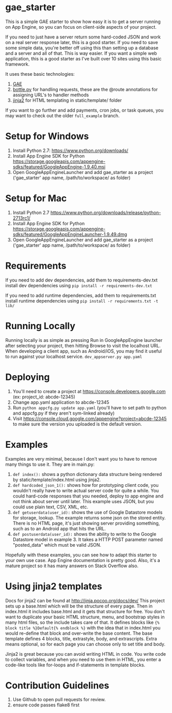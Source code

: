 gae_starter
===========

This is a simple GAE starter to show how easy it is to get a server running on App Engine, so you can focus on client-side aspects of your project.

If you need to just have a server return some hard-coded JSON and work on a real server response later, this is a good starter.
If you need to save some simple data, you're better off using this than setting up a database and a server and all of that.  This is way easier.
If you want a simple web application, this is a good starter as I've built over 10 sites using this basic framework.

It uses these basic technologies:

1. [GAE](https://developers.google.com/appengine/)
2. [bottle.py](http://bottlepy.org/) for handling requests, these are the @route annotations for assigning URL's to handler methods
3. [jinja2](http://jinja.pocoo.org/docs/dev/) for HTML templating in static/template/ folder

If you want to go further and add payments, cron jobs, or task queues, you may want to check out the older `full_example` branch.

Setup for Windows
============
1. Install Python 2.7: https://www.python.org/downloads/ 
2. Install App Engine SDK for Python https://storage.googleapis.com/appengine-sdks/featured/GoogleAppEngine-1.9.40.msi
3. Open GoogleAppEngineLauncher and add gae_starter as a project ('gae_starter' app name, /path/to/workspace/ as folder)

Setup for Mac
============
1. Install Python 2.7 https://www.python.org/downloads/release/python-2713rc1/
2. Install App Engine SDK for Python https://storage.googleapis.com/appengine-sdks/featured/GoogleAppEngineLauncher-1.9.49.dmg
3. Open GoogleAppEngineLauncher and add gae_starter as a project ('gae_starter' app name, /path/to/workspace/ as folder)

Requirements
============
If you need to add dev dependencies, add them to requirements-dev.txt
install dev dependencies using `pip install -r requirements-dev.txt`

If you need to add runtime dependencies, add them to requirements.txt
install runtime dependencies using `pip install -r requirements.txt -t lib/`

Running Locally
============
Running locally is as simple as pressing Run in GoogleAppEngine launcher after selecting your project, then hitting
 Browse to visit the localhost URL.  When developing
 a client app, such as Android/iOS, you may find it useful to run against your localhost service.
 ```dev_appserver.py app.yaml```

Deploying
============
1. You'll need to create a project at https://console.developers.google.com (ex: project_id: abcde-12345)
2. Change app.yaml application to abcde-12345
3. Run `python appcfg.py update app.yaml` (you'll have to set path to python and appcfg.py if they aren't sym-linked already)
4. Visit https://console.cloud.google.com/appengine?project=abcde-12345 to make sure the version you uploaded is the default version.

Examples
=======
Examples are very minimal, because I don't want you to have to remove many things to use it.  They are in main.py:
1. `def index():` shows a python dictionary data structure being rendered by static/template/index.html using jinja2.
2. `def hardcoded_json_1():` shows how for prototyping client code, you wouldn't really have to write actual server code
 for quite a while.  You could hard-code responses that you needed, deploy to app engine and not think about server until later.
 This example uses JSON, but you could use plain text, CSV, XML, etc.
3. `def getuserdata(user_id):` shows the use of Google Datastore models for storage, lookup.  The example returns some json on
 the stored entity.  There is no HTML page, it's just showing server providing something, such as to an Android app that hits the URL.
4. `def postuserdata(user_id):` shows the ability to write to the Google Datastore model in example 3.  It takes a HTTP POST parameter named
 "posted_data" which must be valid JSON.

Hopefully with these examples, you can see how to adapt this starter to your own use case.  App Engine documentation is pretty good.
Also, it's a mature project so it has many answers on Stack Overflow also.

Using jinja2 templates
=======
Docs for jinja2 can be found at http://jinja.pocoo.org/docs/dev/
This project sets up a base.html which will be the structure of every page.  Then in index.html it includes base.html and it gets
that structure for free.  You don't want to duplicate your basic HTML structure, menu, and bootstrap styles in many html files, so the
include takes care of that.
It defines blocks like `{% block title %}Default{% endblock %}` with the idea that in index.html you would re-define that block and over-write
the base content.  The base template defines 4 blocks, title, extrastyle, body, and extrascripts.  Extra means optional, so for each page you
can choose only to set title and body.    

Jinja2 is great because you can avoid writing HTML in code.
 You write code to collect variables, and when you need to use them in HTML,
 you enter a code-like tools like for-loops and if-statements in template blocks.

Contribution Guidelines
=======
1. Use Github to open pull requests for review.
2. ensure code passes flake8 first
